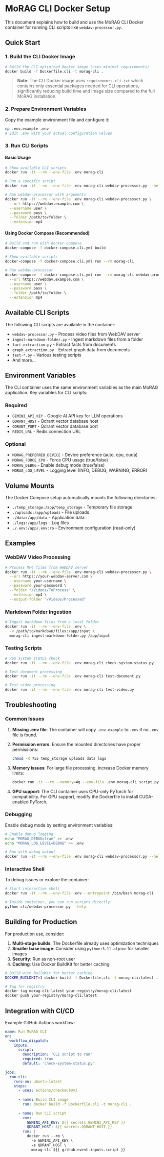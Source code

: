 # MoRAG CLI Docker Setup

This document explains how to build and use the MoRAG CLI Docker container for running CLI scripts like `webdav-processor.py`.

## Quick Start

### 1. Build the CLI Docker Image

```bash
# Build the CLI-optimized Docker image (uses minimal requirements)
docker build -f Dockerfile.cli -t morag-cli .
```

> **Note**: The CLI Docker image uses `requirements-cli.txt` which contains only essential packages needed for CLI operations, significantly reducing build time and image size compared to the full MoRAG installation.

### 2. Prepare Environment Variables

Copy the example environment file and configure it:

```bash
cp .env.example .env
# Edit .env with your actual configuration values
```

### 3. Run CLI Scripts

#### Basic Usage

```bash
# Show available CLI scripts
docker run -it --rm --env-file .env morag-cli

# Run a specific script
docker run -it --rm --env-file .env morag-cli webdav-processor.py --help

# Run webdav-processor with arguments
docker run -it --rm --env-file .env morag-cli webdav-processor.py \
  --url https://webdav.example.com \
  --username user \
  --password pass \
  --folder /path/to/folder \
  --extension mp4
```

#### Using Docker Compose (Recommended)

```bash
# Build and run with docker-compose
docker-compose -f docker-compose.cli.yml build

# Show available scripts
docker-compose -f docker-compose.cli.yml run --rm morag-cli

# Run webdav-processor
docker-compose -f docker-compose.cli.yml run --rm morag-cli webdav-processor.py \
  --url https://webdav.example.com \
  --username user \
  --password pass \
  --folder /path/to/folder \
  --extension mp4
```

## Available CLI Scripts

The following CLI scripts are available in the container:

- `webdav-processor.py` - Process video files from WebDAV server
- `ingest-markdown-folder.py` - Ingest markdown files from a folder
- `fact-extraction.py` - Extract facts from documents
- `graph_extraction.py` - Extract graph data from documents
- `test-*.py` - Various testing scripts
- And more...

## Environment Variables

The CLI container uses the same environment variables as the main MoRAG application. Key variables for CLI scripts:

### Required
- `GEMINI_API_KEY` - Google AI API key for LLM operations
- `QDRANT_HOST` - Qdrant vector database host
- `QDRANT_PORT` - Qdrant vector database port
- `REDIS_URL` - Redis connection URL

### Optional
- `MORAG_PREFERRED_DEVICE` - Device preference (auto, cpu, cuda)
- `MORAG_FORCE_CPU` - Force CPU usage (true/false)
- `MORAG_DEBUG` - Enable debug mode (true/false)
- `MORAG_LOG_LEVEL` - Logging level (INFO, DEBUG, WARNING, ERROR)

## Volume Mounts

The Docker Compose setup automatically mounts the following directories:

- `./temp_storage:/app/temp_storage` - Temporary file storage
- `./uploads:/app/uploads` - File uploads
- `./data:/app/data` - Application data
- `./logs:/app/logs` - Log files
- `./.env:/app/.env:ro` - Environment configuration (read-only)

## Examples

### WebDAV Video Processing

```bash
# Process MP4 files from WebDAV server
docker run -it --rm --env-file .env morag-cli webdav-processor.py \
  --url https://your-webdav-server.com \
  --username your-username \
  --password your-password \
  --folder "/Videos/ToProcess" \
  --extension mp4 \
  --output-folder "/Videos/Processed"
```

### Markdown Folder Ingestion

```bash
# Ingest markdown files from a local folder
docker run -it --rm --env-file .env \
  -v /path/to/markdown/files:/app/input \
  morag-cli ingest-markdown-folder.py /app/input
```

### Testing Scripts

```bash
# Run system status check
docker run -it --rm --env-file .env morag-cli check-system-status.py

# Test document processing
docker run -it --rm --env-file .env morag-cli test-document.py

# Test video processing
docker run -it --rm --env-file .env morag-cli test-video.py
```

## Troubleshooting

### Common Issues

1. **Missing .env file**: The container will copy `.env.example` to `.env` if no `.env` file is found.

2. **Permission errors**: Ensure the mounted directories have proper permissions:
   ```bash
   chmod -R 755 temp_storage uploads data logs
   ```

3. **Memory issues**: For large file processing, increase Docker memory limits:
   ```bash
   docker run -it --rm --memory=4g --env-file .env morag-cli script.py
   ```

4. **GPU support**: The CLI container uses CPU-only PyTorch for compatibility. For GPU support, modify the Dockerfile to install CUDA-enabled PyTorch.

### Debugging

Enable debug mode by setting environment variables:

```bash
# Enable debug logging
echo "MORAG_DEBUG=true" >> .env
echo "MORAG_LOG_LEVEL=DEBUG" >> .env

# Run with debug output
docker run -it --rm --env-file .env morag-cli webdav-processor.py --help
```

### Interactive Shell

To debug issues or explore the container:

```bash
# Start interactive shell
docker run -it --rm --env-file .env --entrypoint /bin/bash morag-cli

# Inside container, you can run scripts directly:
python cli/webdav-processor.py --help
```

## Building for Production

For production use, consider:

1. **Multi-stage builds**: The Dockerfile already uses optimization techniques
2. **Smaller base image**: Consider using `python:3.11-alpine` for smaller images
3. **Security**: Run as non-root user
4. **Caching**: Use Docker BuildKit for better caching

```bash
# Build with BuildKit for better caching
DOCKER_BUILDKIT=1 docker build -f Dockerfile.cli -t morag-cli:latest .

# Tag for registry
docker tag morag-cli:latest your-registry/morag-cli:latest
docker push your-registry/morag-cli:latest
```

## Integration with CI/CD

Example GitHub Actions workflow:

```yaml
name: Run MoRAG CLI
on:
  workflow_dispatch:
    inputs:
      script:
        description: 'CLI script to run'
        required: true
        default: 'check-system-status.py'

jobs:
  run-cli:
    runs-on: ubuntu-latest
    steps:
      - uses: actions/checkout@v3
      
      - name: Build CLI image
        run: docker build -f Dockerfile.cli -t morag-cli .
      
      - name: Run CLI script
        env:
          GEMINI_API_KEY: ${{ secrets.GEMINI_API_KEY }}
          QDRANT_HOST: ${{ secrets.QDRANT_HOST }}
        run: |
          docker run --rm \
            -e GEMINI_API_KEY \
            -e QDRANT_HOST \
            morag-cli ${{ github.event.inputs.script }}
```